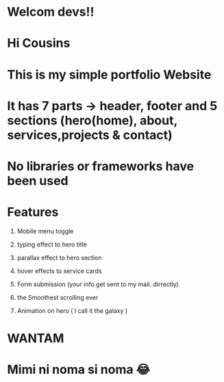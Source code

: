 # Welcom devs!!
# Hi Cousins

# This is my simple portfolio Website 
# It has 7 parts -> header, footer and 5 sections (hero(home), about, services,projects & contact)
# No libraries or frameworks have been used 


#  Features 
1. Mobile menu toggle
2. typing effect to hero title
3. parallax effect to hero section
4. hover effects to service cards
5. Form submission (your info get sent to my mail. dirrectly)
6. the Smoothest scrolling ever

7. Animation on hero ( I call it the galaxy )


# WANTAM
# Mimi ni noma si noma 😂